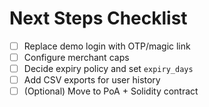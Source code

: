 
# Next Steps Checklist

- [ ] Replace demo login with OTP/magic link
- [ ] Configure merchant caps
- [ ] Decide expiry policy and set `expiry_days`
- [ ] Add CSV exports for user history
- [ ] (Optional) Move to PoA + Solidity contract
